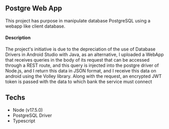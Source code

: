 ## Postgre Web App

This project has purpose in manipulate database PostgreSQL using a webapp like client database.

#### Description
The project's initiative is due to the depreciation of the use of Database Drivers in Android Studio with Java, as an alternative, I uploaded a WebApp that receives queries in the body of its request that can be accessed through a REST route, and this query is injected into the postgre driver of Node.js, and I return this data in JSON format, and I receive this data on android using the Volley library. Along with the request, an encrypted JWT token is passed with the data to which bank the service must connect

## Techs
- Node (v17.5.0)
- PostgreSQL Driver
- Typescript

